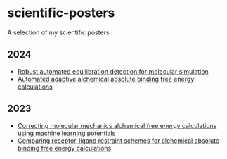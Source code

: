 # scientific-posters

A selection of my scientific posters.

## 2024

- [Robust automated equilibration detection for molecular simulation](posters/equilibration-detection-2024.pdf)
- [Automated adaptive alchemical absolute binding free energy calculations](posters/automated-adaptive-abfe-2024.pdf)

## 2023

- [Correcting molecular mechanics alchemical free energy calculations using machine learning potentials](posters/mm-ml-corrections-2023.pdf)
- [Comparing receptor-ligand restraint schemes for alchemical absolute binding free energy calculations](posters/receptor-ligand-restraints-2023.pdf)
